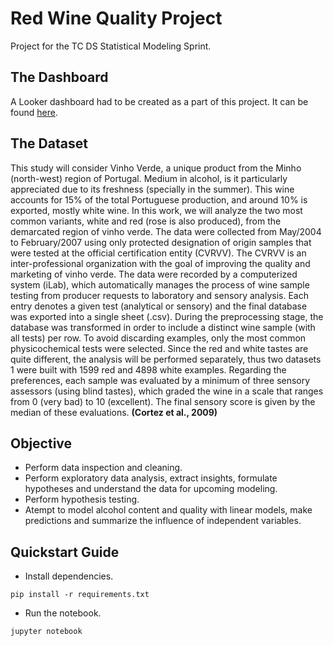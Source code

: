 # Red Wine Quality Project

Project for the TC DS Statistical Modeling Sprint.

## The Dashboard

A Looker dashboard had to be created as a part of this project. It can be found [here](https://lookerstudio.google.com/reporting/16d8dfd0-05ba-4a0b-9790-0d725eb2fcb0).

## The Dataset

This study will consider Vinho Verde, a unique product from the Minho (north-west) region of Portugal. Medium in alcohol, is it particularly appreciated due to its freshness (specially in the summer). This wine accounts for 15% of the total Portuguese production, and around 10% is exported, mostly white wine. In this work, we will analyze the two most common variants, white and red (rose is also produced), from the demarcated region of vinho verde. The data were collected from May/2004 to February/2007 using only protected designation of origin samples that were tested at the official certification entity (CVRVV). The CVRVV is an inter-professional organization with the goal of improving the quality and marketing of vinho verde. The data were recorded by a computerized system (iLab), which automatically manages the process of wine sample testing from producer requests to laboratory and sensory analysis. Each entry denotes a given test (analytical or sensory) and the final database was exported into a single sheet (.csv). During the preprocessing stage, the database was transformed in order to include a distinct wine sample (with all tests) per row. To avoid discarding examples, only the most common physicochemical tests were selected. Since the red and white tastes are quite different, the analysis will be performed separately, thus two datasets 1 were built with 1599 red and 4898 white examples. Regarding the preferences, each sample was evaluated by a minimum of three sensory assessors (using blind tastes), which graded the wine in a scale that ranges from 0 (very bad) to 10 (excellent). The final sensory score is given by the median of these evaluations. **(Cortez et al., 2009)**

## Objective


- Perform data inspection and cleaning.
- Perform exploratory data analysis, extract insights, formulate hypotheses and understand the data for upcoming modeling.
- Perform hypothesis testing.
- Atempt to model alcohol content and quality with linear models, make predictions and summarize the influence of independent variables.

## Quickstart Guide

  


- Install dependencies.

  

```pip install -r requirements.txt```

  

- Run the notebook.

  

```jupyter notebook```
